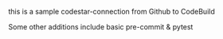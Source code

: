 this is a sample codestar-connection from Github to CodeBuild

Some other additions include basic pre-commit & pytest